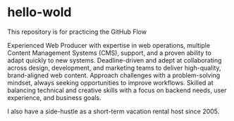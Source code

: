 # hello-wold
This repository is for practicing the GitHub Flow

Experienced Web Producer with expertise in web operations, multiple Content Management Systems (CMS), support, and a proven ability to adapt quickly to new systems. Deadline-driven and adept at collaborating across design, development, and marketing teams to deliver high-quality, brand-aligned web content. Approach challenges with a problem-solving mindset, always seeking opportunities to improve workflows. Skilled at balancing technical and creative skills with a focus on backend needs, user experience, and business goals.

I also have a side-hustle as a short-term vacation rental host since 2005.

